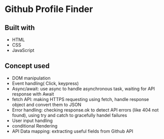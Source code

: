 <!-- @format -->

# Github Profile Finder

## Built with

- HTML
- CSS
- JavaScript

## Concept used

- DOM manipulation
- Event handling( Click, keypress)
- Async/await: use async to handle asynchronous task, waiting for API response with Await
- fetch API: making HTTPS requesting using fetch, handle response object and convert them to JSON
- Error handling: checking response.ok to detect API errors (like 404 not found), using try and catch to gracefully handel failures
- User input handling
- conditional Rendering
- API Data mapping: extracting useful fields from Github API
